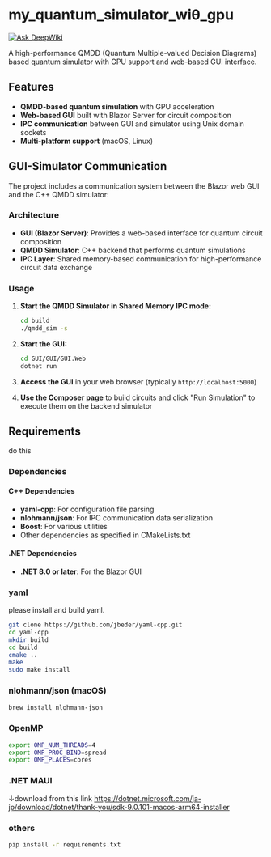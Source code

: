 # my_quantum_simulator_wiθ_gpu
[![Ask DeepWiki](https://deepwiki.com/badge.svg)](https://deepwiki.com/uj151133/my_quantum_simulator_with_gpu)

A high-performance QMDD (Quantum Multiple-valued Decision Diagrams) based quantum simulator with GPU support and web-based GUI interface.

## Features

- **QMDD-based quantum simulation** with GPU acceleration
- **Web-based GUI** built with Blazor Server for circuit composition
- **IPC communication** between GUI and simulator using Unix domain sockets
- **Multi-platform support** (macOS, Linux)

## GUI-Simulator Communication

The project includes a communication system between the Blazor web GUI and the C++ QMDD simulator:

### Architecture
- **GUI (Blazor Server)**: Provides a web-based interface for quantum circuit composition
- **QMDD Simulator**: C++ backend that performs quantum simulations
- **IPC Layer**: Shared memory-based communication for high-performance circuit data exchange

### Usage

1. **Start the QMDD Simulator in Shared Memory IPC mode:**
   ```bash
   cd build
   ./qmdd_sim -s
   ```

2. **Start the GUI:**
   ```bash
   cd GUI/GUI/GUI.Web
   dotnet run
   ```

3. **Access the GUI** in your web browser (typically `http://localhost:5000`)

4. **Use the Composer page** to build circuits and click "Run Simulation" to execute them on the backend simulator

## Requirements
do this

### Dependencies

#### C++ Dependencies
- **yaml-cpp**: For configuration file parsing
- **nlohmann/json**: For IPC communication data serialization
- **Boost**: For various utilities
- Other dependencies as specified in CMakeLists.txt

#### .NET Dependencies
- **.NET 8.0 or later**: For the Blazor GUI

### yaml
please install and build yaml.
```zsh
git clone https://github.com/jbeder/yaml-cpp.git
cd yaml-cpp
mkdir build
cd build
cmake ..
make
sudo make install
```

### nlohmann/json (macOS)
```zsh
brew install nlohmann-json
```

### OpenMP
```zsh
export OMP_NUM_THREADS=4
export OMP_PROC_BIND=spread
export OMP_PLACES=cores
```


### .NET MAUI
↓download from this link
https://dotnet.microsoft.com/ja-jp/download/dotnet/thank-you/sdk-9.0.101-macos-arm64-installer

### others
```zsh
pip install -r requirements.txt
```



